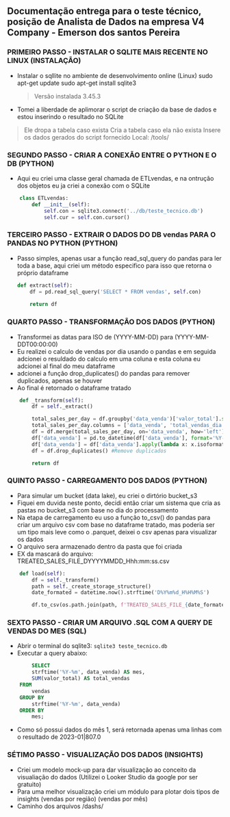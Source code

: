 ## Documentação entrega para o teste técnico, posição de Analista de Dados na empresa V4 Company - Emerson dos santos Pereira

### PRIMEIRO PASSO - INSTALAR O SQLITE MAIS RECENTE NO LINUX (INSTALAÇÃO)
* Instalar o sqllite no ambiente de desenvolvimento online (Linux)
    sudo apt-get update
    sudo apt-get install sqlite3

    > Versão instalada 3.45.3 

* Tomei a liberdade de aplimorar o script de criação da base de dados e estou inserindo o resultado no SQLite  
> Ele dropa a tabela caso exista
> Cria a tabela caso ela não exista
> Insere os dados gerados do script fornecido
> Local: /tools/

### SEGUNDO PASSO - CRIAR A CONEXÃO ENTRE O PYTHON E O DB (PYTHON)

* Aqui eu criei uma classe geral chamada de ETLvendas, e na ontrução dos objetos eu ja criei a conexão com o SQLite 

```python
    class ETLvendas:
        def __init__(self):
            self.con = sqlite3.connect('../db/teste_tecnico.db')
            self.cur = self.con.cursor()
```

### TERCEIRO PASSO - EXTRAIR O DADOS DO DB vendas PARA O PANDAS NO PYTHON (PYTHON)

* Passo simples, apenas usar a função read_sql_query do pandas para ler toda a base, aqui criei um método especifico para isso que retorna o próprio dataframe

    ```python
    def extract(self):
        df = pd.read_sql_query('SELECT * FROM vendas', self.con)
        
        return df
    ```

### QUARTO PASSO - TRANSFORMAÇÃO DOS DADOS (PYTHON)

* Transformei as datas para ISO de (YYYY-MM-DD) para (YYYY-MM-DDT00:00:00)
* Eu realizei o calculo de vendas por dia usando o pandas e em seguida adcionei o resuldado do calculo em uma coluna e esta coluna eu adcionei al final do meu dataframe
* adcionei a função drop_duplicates() do pandas para remover duplicados, apenas se houver
* Ao final é retornado o dataframe tratado

```python
    def _transform(self):
        df = self._extract()

        total_sales_per_day = df.groupby('data_venda')['valor_total'].sum().reset_index() # Calcula o total de vendas por dia
        total_sales_per_day.columns = ['data_venda', 'total_vendas_dia']
        df = df.merge(total_sales_per_day, on='data_venda', how='left')
        df['data_venda'] = pd.to_datetime(df['data_venda'], format='%Y-%m-%d')
        df['data_venda'] = df['data_venda'].apply(lambda x: x.isoformat()) # Altera a data para o formato ISO (Linha a linha)
        df = df.drop_duplicates() #Remove duplicados

        return df 
```

### QUINTO PASSO - CARREGAMENTO DOS DADOS (PYTHON)

* Para simular um bucket (data lake), eu criei o dirtório bucket_s3
* Fiquei em duvida neste ponto, decidi então criar um sistema que cria as pastas no bucket_s3 com base no dia do processamento
* Na etapa de carregamento eu uso a função to_csv() do pandas para criar um arquivo csv com base no dataframe tratado, mas poderia ser um tipo mais leve como o .parquet, deixei o csv apenas para visualizar os dados
* O arquivo sera armazenado dentro da pasta que foi criada
* EX da mascará do arquivo: TREATED_SALES_FILE_DYYYYMMDD_Hhh:mm:ss.csv

```python
    def load(self):
        df = self._transform()
        path = self._create_storage_structure()
        date_formated = datetime.now().strftime('D%Y%m%d_H%H%M%S')

        df.to_csv(os.path.join(path, f'TREATED_SALES_FILE_{date_formated}.csv'), sep=';', encoding='utf-8', header=True, index=False)
```


### SEXTO PASSO - CRIAR UM ARQUIVO .SQL COM A QUERY DE VENDAS DO MES (SQL)

* Abrir o terminal do sqlite3: ```sqlite3 teste_tecnico.db```
* Executar a query abaixo:
```SQL
        SELECT
        strftime('%Y-%m', data_venda) AS mes,
        SUM(valor_total) AS total_vendas
    FROM
        vendas
    GROUP BY
        strftime('%Y-%m', data_venda)
    ORDER BY
        mes;
```
* Como só possui dados do mês 1, será retornada apenas uma linhas com o resultado de 2023-01|807.0


### SÉTIMO PASSO - VISUALIZAÇÃO DOS DADOS (INSIGHTS)

* Criei um modelo mock-up para dar visualização ao conceito da visualiação do dados (Utilizei o Looker Studio da google por ser gratuito)
* Para uma melhor visualização criei um módulo para plotar dois tipos de insights (vendas por região) (vendas por mês)
* Caminho dos arquivos /dashs/
